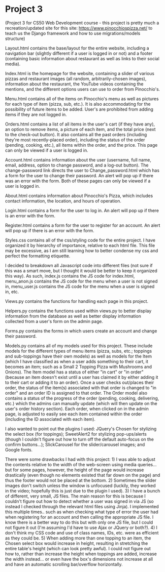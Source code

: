 # Project 3

(Project 3 for CS50 Web Development course - this project is pretty much a recreation/updated site for this site: https://www.pinocchiospizza.net/ to teach us the Django framework and how to use migrations/models structure)


Layout.html contains the base/layout for the entire website, including a navigation bar (slightly different if a user is logged in or not) and a footer (containing basic information about restaurant as well as links to their social media).

Index.html is the homepage for the website, containing a slider of various pizzas and restaurant images (all random, arbitrarily-chosen images), information about the restaurant, the YouTube videos containing the mentions, and the different options users can use to order from Pinocchio's.

Menu.html contains all of the items on Pinocchio's menu as well as pictures for each type of item (pizza, sub, etc.). It is also accommodating for the possibility of future items to be added. User's are prohibited from adding items if they are not logged in.

Orders.html contains a list of all items in the user's cart (if they have any), an option to remove items, a picture of each item, and the total price (next to the check-out button). It also contains all the past orders (including they're most recently-placed order), including the status of the order (pending, cooking, etc.), all items within the order, and the price. This page can only be viewed if a user is logged in.

Account.html contains information about the user (username, full name, email, address, option to change password, and a log-out button).  The change-password link directs the user to Change_password.html which has a form for the user to change their password. An alert will pop up if there was an error with the form. Both of these pages can only be viewed if a user is logged in.

About.html contains information about Pinocchio's Pizza, which includes contact information, the location, and hours of operation.

Login.html contains a form for the user to log in. An alert will pop up if there is an error with the form.

Register.html contains a form for the user to register for an account. An alert will pop up if there is an error with the form.

Styles.css contains all of the css/styling code for the entire project. I have organized it by hierarchy of importance, relative to each html file. This file may be excessive, as I am still learning how to better condense my css and perfect the formatting etiquette.

I decided to breakdown all Javascript code into different files (not sure if this was a smart move, but I thought it would be better to keep it organized this way). As such, index.js contains the JS code for index.html, menu_anon.js contains the JS code for the menu when a user is not signed in, menu_user.js contains the JS code for the menu when a user is signed in, etc.

Views.py contains the functions for handling each page in this project.

Helpers.py contains the functions used within views.py to better display information from the database as well as better display information collected from a user's form on the admin page.

Forms.py contains the forms in which users create an account and change their password.

Models.py contains all of my models used for this project. These include models for the different types of menu items (pizza, subs, etc.; toppings and sub-toppings have their own models) as well as models for the Item (which I have classified as when a user adds something to their cart, it becomes an item; such as a Small 2 Topping Pizza with Mushrooms and Onions). The Item model has a status of either "in cart" or "in order" (because an item doesn't exist until a user has claimed it by either adding it to their cart or adding it to an order). Once a user checks out/places their order, the status of the item(s) associated with that order is changed to "in order" and an order ID is assigned to that order. The Order model also contains a status of the progress of the order (pending, cooking, delivering, etc.) which the admins can manually update (which will then update on the user's order history section). Each order, when clicked on in the admin page, is adjusted to easily see each item contained within the order (including the ID associated with each item).

I also wanted to point out the plugins I used: JQuery's Chosen for stylizing the select box (for toppings); SweetAlert2 for stylizing pop-ups/alerts (though I couldn't figure out how to turn off the default auto-focus on the confirm buttons...); SlickCarousel for the slider/carousel images; and Google fonts.

There were some drawbacks I had with this project: 1) I was able to adjust the contents relative to the width of the web-screen using media queries... but for some pages, however, the height of the page would increase drastically (even though no elements existed that far down on the page) and thus the footer would not be placed at the bottom. 2) Sometimes the slider images don't switch unless the window is unfocused (luckily, they worked in the video; hopefully this is just due to the plugin I used). 3) I have a bunch of different, very small, JS files. The main reason for this is because I couldn't figure out how to detect whether a user was signed in via JS (so instead I checked through the relevant html files using Jinja). I implemented this multiple times.. such as when checking what type of error the user had when registering for an account and then calling the appropriate JS file. I know there is a better way to do this but with only one JS file, but I could not figure it out (I'm assuming I'd have to use Ajax or JQuery or both?). 4) I don't think my CSS code and use of class names, IDs, etc. were as efficient as they could be. 5) When adding more than one topping to an item, the Chosen select box would increase in height, resulting in stretching the entire table's height (which can look pretty awful). I could not figure out how to, rather than increase the height when toppings are added, increase the width instead... or even have the box's dimensions not increase at all and have an automatic scrolling bar/overflow horizontally.
